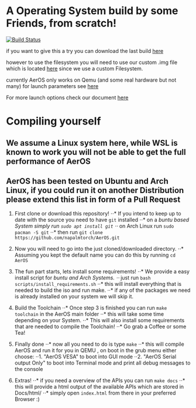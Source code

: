 # A Operating System build by some Friends, from scratch!

[![Build Status](http://144.76.18.59:8080/buildStatus/icon?job=AerOS)](http://144.76.18.59:8080/job/AerOS/lastSuccessfulBuild/)

if you want to give this a try you can download the last build [here](http://144.76.18.59:8080/job/AerOS/lastSuccessfulBuild/artifact/AerOS.iso)

however to use the filesystem you will need to use our custom .img file which is located [here](https://github.com/napalmtorch/AerOS/blob/main/disks/nfs_disk.img)
since we use a custom Filesystem.

currently AerOS only works on Qemu (and some real hardware but not many)
for launch parameters see [here](https://github.com/napalmtorch/AerOS/blob/ff4d54f197e1df895a1fd6077357afd01a2af3f8/Makefile#L32)


For more launch options check our document [here](https://shorturl.at/iBGX4)


# Compiling yourself

## We assume a Linux system here, while WSL is known to work you will not be able to get the full performance of AerOS
## AerOS has been tested on Ubuntu and Arch Linux, if you could run it on another Distribution please extend this list in form of a Pull Request

1. First clone or download this repository!
    ⋅⋅* If you intend to keep up to date with the source you need to have `git` installed
    ⋅⋅* on a *buntu based System simply run `sudo apt install git`
    ⋅⋅* on Arch Linux run `sudo pacman -S git`
    ⋅⋅* then run `git clone https://github.com/napalmtorch/AerOS.git`

2. Now you will need to go into the just cloned/downloaded directory.
    ⋅⋅* Assuming you kept the default name you can do this by running `cd AerOS`

3. The fun part starts, lets install some requirements!
    ⋅⋅* We provide a easy install script for *buntu and Arch Systems.
    ⋅⋅* just run `bash scripts/install_requirements.sh`
    ⋅⋅* this will install everything that is needed to build the iso and run make.
    ⋅⋅* if any of the packages we need is already installed on your system we will skip it.

4. Build the Toolchain
    ⋅⋅* Once step 3 is finished you can run `make toolchain` in the AerOS main folder
    ⋅⋅* this will take some time depending on your System. 
    ⋅⋅* This will also install some requirements that are needed to compile the Toolchain!
    ⋅⋅* Go grab a Coffee or some Tea!

5. Finally done
    ⋅⋅* now all you need to do is type `make`
    ⋅⋅* this will compile AerOS and run it for you in QEMU , on boot in the grub menu either choose:
    ⋅⋅1. "AerOS VESA" to boot into GUI mode
    ⋅⋅2. "AerOS Serial output Only" to boot into Terminal mode and print all debug messages to the console

6. Extras!
    ⋅⋅* if you need a overview of the APIs you can run `make docs`
    ⋅⋅* this will provide a html output of the available APIs which are stored in Docs/html/ 
    ⋅⋅* simply open `index.html` from there in your preferred Browser :)